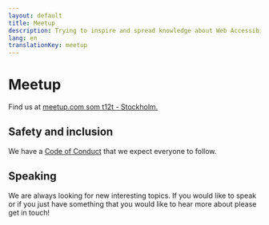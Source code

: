```yaml
---
layout: default
title: Meetup
description: Trying to inspire and spread knowledge about Web Accessibility
lang: en
translationKey: meetup
---
```


# Meetup

Find us at [meetup.com som t12t - Stockholm.](https://www.meetup.com/t12t-Stockholm)

## Safety and inclusion

We have a [Code of Conduct](https://t12t.se/code-of-conduct/) that we expect everyone to follow.

## Speaking

We are always looking for new interesting topics. If you would like to speak or if you just have something that you would like to hear more about please get in touch!
